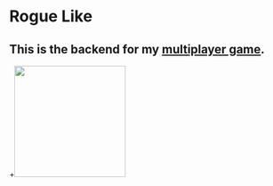 # Rogue Like


## This is the backend for my [multiplayer game](https://gui-animated.herokuapp.com/rogue).


+<img src="/rogue-like-gui.gif?raw=true" width="200px">
